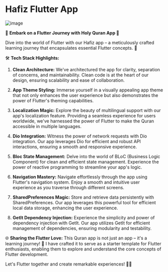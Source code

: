 # Hafiz Flutter App
![image](https://github.com/abualgait/HafizApp/assets/38107393/aaa45a94-030c-40fc-afb6-108bd43f8742)


🚀 **Embark on a Flutter Journey with Holy Quran App 📖**

Dive into the world of Flutter with our Hafiz app – a meticulously crafted learning journey that encapsulates essential Flutter concepts. 🌟

🛠 **Tech Stack Highlights:**
1. **Clean Architecture:** We've architectured the app for clarity, separation of concerns, and maintainability. Clean code is at the heart of our design, ensuring scalability and ease of collaboration.

2. **App Theme Styling:** Immerse yourself in a visually appealing app theme that not only enhances the user experience but also demonstrates the power of Flutter's theming capabilities.

3. **Localization Magic:** Explore the beauty of multilingual support with our app's localization feature. Providing a seamless experience for users worldwide, we've harnessed the power of Flutter to make the Quran accessible in multiple languages.

4. **Dio Integration:** Witness the power of network requests with Dio integration. Our app leverages Dio for efficient and robust API interactions, ensuring a smooth and responsive experience.

5. **Bloc State Management:** Delve into the world of BLoC (Business Logic Component) for clean and efficient state management. Experience the power of reactive programming to streamline your app's logic.

6. **Navigation Mastery:** Navigate effortlessly through the app using Flutter's navigation system. Enjoy a smooth and intuitive user experience as you traverse through different screens.

7. **SharedPreferences Magic:** Store and retrieve data persistently with SharedPreferences. Our app leverages this powerful tool for efficient local data storage, enhancing the user experience.

8. **GetIt Dependency Injection:** Experience the simplicity and power of dependency injection with GetIt. Our app utilizes GetIt for efficient management of dependencies, ensuring modularity and testability.

🌐 **Sharing the Flutter Love:**
This Quran app is not just an app – it's a learning journey! 🚀 I have crafted it to serve as a starter template for Flutter enthusiasts, enabling them to explore and understand the core concepts of Flutter development.

Let's Flutter together and create remarkable experiences! 🚀✨

